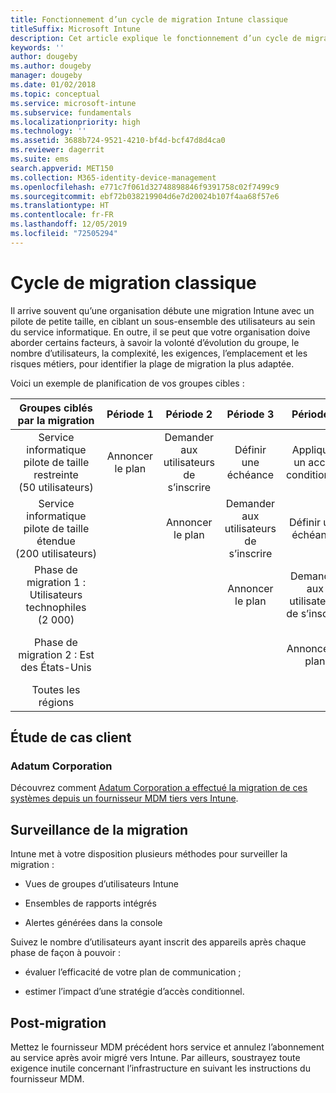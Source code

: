 ```yaml
---
title: Fonctionnement d’un cycle de migration Intune classique
titleSuffix: Microsoft Intune
description: Cet article explique le fonctionnement d’un cycle de migration Microsoft Intune et propose des exemples pour illustrer la façon dont vous pouvez gérer les cycles de migration.
keywords: ''
author: dougeby
ms.author: dougeby
manager: dougeby
ms.date: 01/02/2018
ms.topic: conceptual
ms.service: microsoft-intune
ms.subservice: fundamentals
ms.localizationpriority: high
ms.technology: ''
ms.assetid: 3688b724-9521-4210-bf4d-bcf47d8d4ca0
ms.reviewer: dagerrit
ms.suite: ems
search.appverid: MET150
ms.collection: M365-identity-device-management
ms.openlocfilehash: e771c7f061d32748898846f9391758c02f7499c9
ms.sourcegitcommit: ebf72b038219904d6e7d20024b107f4aa68f57e6
ms.translationtype: HT
ms.contentlocale: fr-FR
ms.lasthandoff: 12/05/2019
ms.locfileid: "72505294"
---
```

# <a name="typical-migration-cycle"></a>Cycle de migration classique

Il arrive souvent qu’une organisation débute une migration Intune avec un pilote de petite taille, en ciblant un sous-ensemble des utilisateurs au sein du service informatique. En outre, il se peut que votre organisation doive aborder certains facteurs, à savoir la volonté d’évolution du groupe, le nombre d’utilisateurs, la complexité, les exigences, l’emplacement et les risques métiers, pour identifier la plage de migration la plus adaptée.

Voici un exemple de planification de vos groupes cibles :

  | **Groupes ciblés par la migration** | **Période 1** | **Période 2** | **Période 3** | **Période 4** | **...**
|:---:|:---:|:---:|:---:|:---:|:---:|
| Service informatique pilote de taille restreinte (50 utilisateurs) | Annoncer le plan | Demander aux utilisateurs de s’inscrire | Définir une échéance | Appliquer un accès conditionnel |  |                                                        
| Service informatique pilote de taille étendue (200 utilisateurs) |  | Annoncer le plan | Demander aux utilisateurs de s’inscrire | Définir une échéance | Appliquer un accès conditionnel |
| Phase de migration 1 : Utilisateurs technophiles (2 000) |  |  | Annoncer le plan | Demander aux utilisateurs de s’inscrire | Définir une échéance |
| Phase de migration 2 : Est des États-Unis |  |  |  | Annoncer le plan | Demander aux utilisateurs de s’inscrire |
| Toutes les régions |  |  |  |  | Annoncer le plan |

## <a name="customer-migration-case-study"></a>Étude de cas client

### <a name="adatum-corporation"></a>Adatum Corporation

Découvrez comment [Adatum Corporation a effectué la migration de ces systèmes depuis un fournisseur MDM tiers vers Intune](https://gallery.technet.microsoft.com/Intune-migration-guide-893a95e3?redir=0).

## <a name="monitoring-migration"></a>Surveillance de la migration

Intune met à votre disposition plusieurs méthodes pour surveiller la migration :

* Vues de groupes d’utilisateurs Intune

* Ensembles de rapports intégrés

* Alertes générées dans la console

Suivez le nombre d’utilisateurs ayant inscrit des appareils après chaque phase de façon à pouvoir :

- évaluer l’efficacité de votre plan de communication ;

- estimer l’impact d’une stratégie d’accès conditionnel.


## <a name="post-migration"></a>Post-migration

Mettez le fournisseur MDM précédent hors service et annulez l’abonnement au service après avoir migré vers Intune. Par ailleurs, soustrayez toute exigence inutile concernant l’infrastructure en suivant les instructions du fournisseur MDM.
